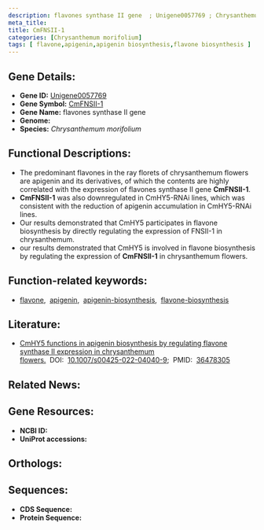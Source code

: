 ```yaml
---
description: flavones synthase II gene  ; Unigene0057769 ; Chrysanthemum morifolium
meta_title:
title: CmFNSII-1
categories: [Chrysanthemum morifolium]
tags: [ flavone,apigenin,apigenin biosynthesis,flavone biosynthesis ]
---
```


## Gene Details:
- **Gene ID:** [Unigene0057769]()
- **Gene Symbol:** <u>CmFNSII-1</u>
- **Gene Name:** flavones synthase II gene 
- **Genome:** []()
- **Species:** *Chrysanthemum morifolium*

## Functional Descriptions:
   - The predominant flavones in the ray florets of chrysanthemum flowers are apigenin and its derivatives, of which the contents are highly correlated with the expression of flavones synthase II gene **CmFNSII-1**. 
   - **CmFNSII-1** was also downregulated in CmHY5-RNAi lines, which was consistent with the reduction of apigenin accumulation in CmHY5-RNAi lines.
   - Our results demonstrated that CmHY5 participates in flavone biosynthesis by directly regulating the expression of FNSII-1 in chrysanthemum.
   - our results demonstrated that CmHY5 is involved in flavone biosynthesis by regulating the expression of **CmFNSII-1** in chrysanthemum flowers.

## Function-related keywords:
   - [flavone](/tags/flavone/),&nbsp;&nbsp;[apigenin](/tags/apigenin/),&nbsp;&nbsp;[apigenin-biosynthesis](/tags/apigenin-biosynthesis/),&nbsp;&nbsp;[flavone-biosynthesis](/tags/flavone-biosynthesis/)

## Literature:
   - [CmHY5 functions in apigenin biosynthesis by regulating flavone synthase II expression in chrysanthemum flowers.](https://doi.org/10.1007/s00425-022-04040-9)&nbsp;&nbsp;DOI:&nbsp;&nbsp;[10.1007/s00425-022-04040-9](https://doi.org/10.1007/s00425-022-04040-9);&nbsp;&nbsp;PMID:&nbsp;&nbsp;[36478305](https://pubmed.ncbi.nlm.nih.gov/36478305/)

## Related News:

## Gene Resources:
- **NCBI ID:**  [](https://www.ncbi.nlm.nih.gov/gene/?term=)
- **UniProt accessions:**  [](https://www.uniprot.org/uniprotkb//entry)

## Orthologs:

## Sequences:
- **CDS Sequence:**
- **Protein Sequence:**

